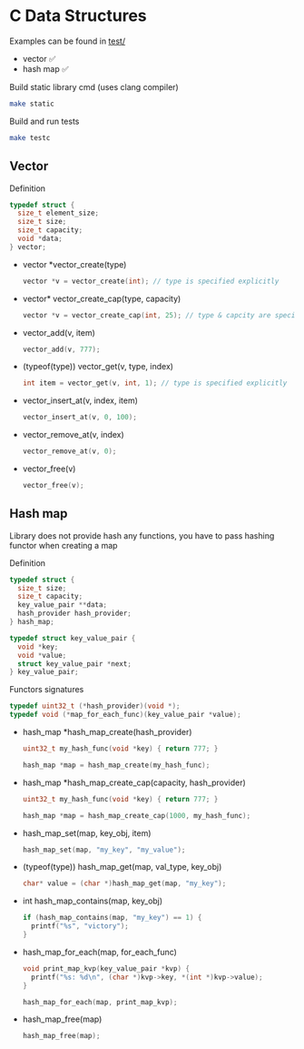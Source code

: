 # C Data Structures

Examples can be found in [test/](https://github.com/romilk-senpai/rcds/tree/master/test)<br>

* vector ✅
* hash map ✅

Build static library cmd (uses clang compiler)
```sh
make static
```
Build and run tests
```sh
make testc
```

## Vector

Definition
```c
typedef struct {
  size_t element_size;
  size_t size;
  size_t capacity;
  void *data;
} vector;
```

* vector *vector_create(type)
  ```c
  vector *v = vector_create(int); // type is specified explicitly
  ```
* vector* vector_create_cap(type, capacity)
  ```c
  vector *v = vector_create_cap(int, 25); // type & capcity are specified exlicitly
  ```
* vector_add(v, item)
  ```c
  vector_add(v, 777);
  ```
* (typeof(type)) vector_get(v, type, index)
  ```c
  int item = vector_get(v, int, 1); // type is specified explicitly
  ```
* vector_insert_at(v, index, item)
  ```c
  vector_insert_at(v, 0, 100);
  ```
* vector_remove_at(v, index)
  ```c
  vector_remove_at(v, 0);
  ```
* vector_free(v)
  ```c
  vector_free(v);
  ```

## Hash map
Library does not provide hash any functions, you have to pass hashing functor when creating a map

Definition

```c
typedef struct {
  size_t size;
  size_t capacity;
  key_value_pair **data;
  hash_provider hash_provider;
} hash_map;
```

```c
typedef struct key_value_pair {
  void *key;
  void *value;
  struct key_value_pair *next;
} key_value_pair;
```

Functors signatures
```c
typedef uint32_t (*hash_provider)(void *);
typedef void (*map_for_each_func)(key_value_pair *value);
```

* hash_map *hash_map_create(hash_provider) 
  ```c
  uint32_t my_hash_func(void *key) { return 777; }

  hash_map *map = hash_map_create(my_hash_func);
  ```

* hash_map *hash_map_create_cap(capacity, hash_provider)
  ```c
  uint32_t my_hash_func(void *key) { return 777; }

  hash_map *map = hash_map_create_cap(1000, my_hash_func);
  ```

* hash_map_set(map, key_obj, item)
  ```c
  hash_map_set(map, "my_key", "my_value");
  ```

* (typeof(type)) hash_map_get(map, val_type, key_obj)
  ```c
  char* value = (char *)hash_map_get(map, "my_key");
  ```

* int hash_map_contains(map, key_obj)
  ```c
  if (hash_map_contains(map, "my_key") == 1) {
    printf("%s", "victory");
  }
  ```

* hash_map_for_each(map, for_each_func)
  ```c
  void print_map_kvp(key_value_pair *kvp) {
    printf("%s: %d\n", (char *)kvp->key, *(int *)kvp->value);
  }

  hash_map_for_each(map, print_map_kvp);
  ```

* hash_map_free(map)
  ```c
  hash_map_free(map);
  ```
